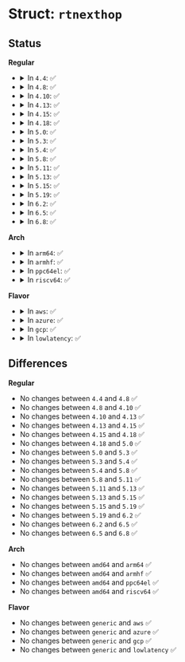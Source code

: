 # Struct: <code>rtnexthop</code>

## Status
<b>Regular</b>
<ul>
<li>
<details>
<summary>In <code>4.4</code>: ✅</summary>

```c
struct rtnexthop {
    short unsigned int rtnh_len;
    unsigned char rtnh_flags;
    unsigned char rtnh_hops;
    int rtnh_ifindex;
};
```
</details>
</li>
<li>
<details>
<summary>In <code>4.8</code>: ✅</summary>

```c
struct rtnexthop {
    short unsigned int rtnh_len;
    unsigned char rtnh_flags;
    unsigned char rtnh_hops;
    int rtnh_ifindex;
};
```
</details>
</li>
<li>
<details>
<summary>In <code>4.10</code>: ✅</summary>

```c
struct rtnexthop {
    short unsigned int rtnh_len;
    unsigned char rtnh_flags;
    unsigned char rtnh_hops;
    int rtnh_ifindex;
};
```
</details>
</li>
<li>
<details>
<summary>In <code>4.13</code>: ✅</summary>

```c
struct rtnexthop {
    short unsigned int rtnh_len;
    unsigned char rtnh_flags;
    unsigned char rtnh_hops;
    int rtnh_ifindex;
};
```
</details>
</li>
<li>
<details>
<summary>In <code>4.15</code>: ✅</summary>

```c
struct rtnexthop {
    short unsigned int rtnh_len;
    unsigned char rtnh_flags;
    unsigned char rtnh_hops;
    int rtnh_ifindex;
};
```
</details>
</li>
<li>
<details>
<summary>In <code>4.18</code>: ✅</summary>

```c
struct rtnexthop {
    short unsigned int rtnh_len;
    unsigned char rtnh_flags;
    unsigned char rtnh_hops;
    int rtnh_ifindex;
};
```
</details>
</li>
<li>
<details>
<summary>In <code>5.0</code>: ✅</summary>

```c
struct rtnexthop {
    short unsigned int rtnh_len;
    unsigned char rtnh_flags;
    unsigned char rtnh_hops;
    int rtnh_ifindex;
};
```
</details>
</li>
<li>
<details>
<summary>In <code>5.3</code>: ✅</summary>

```c
struct rtnexthop {
    short unsigned int rtnh_len;
    unsigned char rtnh_flags;
    unsigned char rtnh_hops;
    int rtnh_ifindex;
};
```
</details>
</li>
<li>
<details>
<summary>In <code>5.4</code>: ✅</summary>

```c
struct rtnexthop {
    short unsigned int rtnh_len;
    unsigned char rtnh_flags;
    unsigned char rtnh_hops;
    int rtnh_ifindex;
};
```
</details>
</li>
<li>
<details>
<summary>In <code>5.8</code>: ✅</summary>

```c
struct rtnexthop {
    short unsigned int rtnh_len;
    unsigned char rtnh_flags;
    unsigned char rtnh_hops;
    int rtnh_ifindex;
};
```
</details>
</li>
<li>
<details>
<summary>In <code>5.11</code>: ✅</summary>

```c
struct rtnexthop {
    short unsigned int rtnh_len;
    unsigned char rtnh_flags;
    unsigned char rtnh_hops;
    int rtnh_ifindex;
};
```
</details>
</li>
<li>
<details>
<summary>In <code>5.13</code>: ✅</summary>

```c
struct rtnexthop {
    short unsigned int rtnh_len;
    unsigned char rtnh_flags;
    unsigned char rtnh_hops;
    int rtnh_ifindex;
};
```
</details>
</li>
<li>
<details>
<summary>In <code>5.15</code>: ✅</summary>

```c
struct rtnexthop {
    short unsigned int rtnh_len;
    unsigned char rtnh_flags;
    unsigned char rtnh_hops;
    int rtnh_ifindex;
};
```
</details>
</li>
<li>
<details>
<summary>In <code>5.19</code>: ✅</summary>

```c
struct rtnexthop {
    short unsigned int rtnh_len;
    unsigned char rtnh_flags;
    unsigned char rtnh_hops;
    int rtnh_ifindex;
};
```
</details>
</li>
<li>
<details>
<summary>In <code>6.2</code>: ✅</summary>

```c
struct rtnexthop {
    short unsigned int rtnh_len;
    unsigned char rtnh_flags;
    unsigned char rtnh_hops;
    int rtnh_ifindex;
};
```
</details>
</li>
<li>
<details>
<summary>In <code>6.5</code>: ✅</summary>

```c
struct rtnexthop {
    short unsigned int rtnh_len;
    unsigned char rtnh_flags;
    unsigned char rtnh_hops;
    int rtnh_ifindex;
};
```
</details>
</li>
<li>
<details>
<summary>In <code>6.8</code>: ✅</summary>

```c
struct rtnexthop {
    short unsigned int rtnh_len;
    unsigned char rtnh_flags;
    unsigned char rtnh_hops;
    int rtnh_ifindex;
};
```
</details>
</li>
</ul>
<b>Arch</b>
<ul>
<li>
<details>
<summary>In <code>arm64</code>: ✅</summary>

```c
struct rtnexthop {
    short unsigned int rtnh_len;
    unsigned char rtnh_flags;
    unsigned char rtnh_hops;
    int rtnh_ifindex;
};
```
</details>
</li>
<li>
<details>
<summary>In <code>armhf</code>: ✅</summary>

```c
struct rtnexthop {
    short unsigned int rtnh_len;
    unsigned char rtnh_flags;
    unsigned char rtnh_hops;
    int rtnh_ifindex;
};
```
</details>
</li>
<li>
<details>
<summary>In <code>ppc64el</code>: ✅</summary>

```c
struct rtnexthop {
    short unsigned int rtnh_len;
    unsigned char rtnh_flags;
    unsigned char rtnh_hops;
    int rtnh_ifindex;
};
```
</details>
</li>
<li>
<details>
<summary>In <code>riscv64</code>: ✅</summary>

```c
struct rtnexthop {
    short unsigned int rtnh_len;
    unsigned char rtnh_flags;
    unsigned char rtnh_hops;
    int rtnh_ifindex;
};
```
</details>
</li>
</ul>
<b>Flavor</b>
<ul>
<li>
<details>
<summary>In <code>aws</code>: ✅</summary>

```c
struct rtnexthop {
    short unsigned int rtnh_len;
    unsigned char rtnh_flags;
    unsigned char rtnh_hops;
    int rtnh_ifindex;
};
```
</details>
</li>
<li>
<details>
<summary>In <code>azure</code>: ✅</summary>

```c
struct rtnexthop {
    short unsigned int rtnh_len;
    unsigned char rtnh_flags;
    unsigned char rtnh_hops;
    int rtnh_ifindex;
};
```
</details>
</li>
<li>
<details>
<summary>In <code>gcp</code>: ✅</summary>

```c
struct rtnexthop {
    short unsigned int rtnh_len;
    unsigned char rtnh_flags;
    unsigned char rtnh_hops;
    int rtnh_ifindex;
};
```
</details>
</li>
<li>
<details>
<summary>In <code>lowlatency</code>: ✅</summary>

```c
struct rtnexthop {
    short unsigned int rtnh_len;
    unsigned char rtnh_flags;
    unsigned char rtnh_hops;
    int rtnh_ifindex;
};
```
</details>
</li>
</ul>

## Differences
<b>Regular</b>
<ul>
<li>
No changes between <code>4.4</code> and <code>4.8</code> ✅
</li>
<li>
No changes between <code>4.8</code> and <code>4.10</code> ✅
</li>
<li>
No changes between <code>4.10</code> and <code>4.13</code> ✅
</li>
<li>
No changes between <code>4.13</code> and <code>4.15</code> ✅
</li>
<li>
No changes between <code>4.15</code> and <code>4.18</code> ✅
</li>
<li>
No changes between <code>4.18</code> and <code>5.0</code> ✅
</li>
<li>
No changes between <code>5.0</code> and <code>5.3</code> ✅
</li>
<li>
No changes between <code>5.3</code> and <code>5.4</code> ✅
</li>
<li>
No changes between <code>5.4</code> and <code>5.8</code> ✅
</li>
<li>
No changes between <code>5.8</code> and <code>5.11</code> ✅
</li>
<li>
No changes between <code>5.11</code> and <code>5.13</code> ✅
</li>
<li>
No changes between <code>5.13</code> and <code>5.15</code> ✅
</li>
<li>
No changes between <code>5.15</code> and <code>5.19</code> ✅
</li>
<li>
No changes between <code>5.19</code> and <code>6.2</code> ✅
</li>
<li>
No changes between <code>6.2</code> and <code>6.5</code> ✅
</li>
<li>
No changes between <code>6.5</code> and <code>6.8</code> ✅
</li>
</ul>
<b>Arch</b>
<ul>
<li>
No changes between <code>amd64</code> and <code>arm64</code> ✅
</li>
<li>
No changes between <code>amd64</code> and <code>armhf</code> ✅
</li>
<li>
No changes between <code>amd64</code> and <code>ppc64el</code> ✅
</li>
<li>
No changes between <code>amd64</code> and <code>riscv64</code> ✅
</li>
</ul>
<b>Flavor</b>
<ul>
<li>
No changes between <code>generic</code> and <code>aws</code> ✅
</li>
<li>
No changes between <code>generic</code> and <code>azure</code> ✅
</li>
<li>
No changes between <code>generic</code> and <code>gcp</code> ✅
</li>
<li>
No changes between <code>generic</code> and <code>lowlatency</code> ✅
</li>
</ul>
